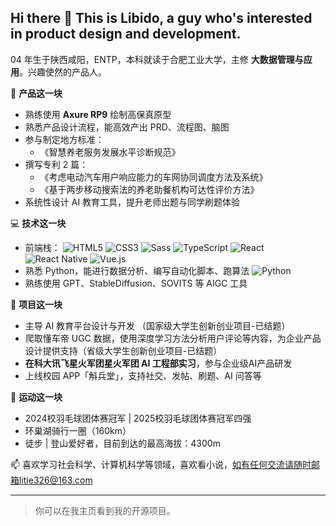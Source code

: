## Hi there 👋 This is **Libido**, a guy who's interested in product design and development.
04 年生于陕西咸阳，ENTP，本科就读于合肥工业大学，主修 **大数据管理与应用**。兴趣使然的产品人。

🎉 **产品这一块**  
- 熟练使用 **Axure RP9** 绘制高保真原型  
- 熟悉产品设计流程，能高效产出 PRD、流程图、脑图  
- 参与制定地方标准：
  - 《智慧养老服务发展水平诊断规范》
- 撰写专利 2 篇：
  - 《考虑电动汽车用户响应能力的车网协同调度方法及系统》
  - 《基于两步移动搜索法的养老助餐机构可达性评价方法》
- 系统性设计 AI 教育工具，提升老师出题与同学刷题体验  

💻 **技术这一块**  
- 前端栈：
![HTML5](https://img.shields.io/badge/HTML5-E34F26?logo=html5&logoColor=white)
![CSS3](https://img.shields.io/badge/CSS3-1572B6?logo=css3&logoColor=white)
![Sass](https://img.shields.io/badge/Sass-CC6699?logo=sass&logoColor=white)
![TypeScript](https://img.shields.io/badge/TypeScript-3178C6?logo=typescript&logoColor=white)
![React](https://img.shields.io/badge/React-61DAFB?logo=react&logoColor=black)
![React Native](https://img.shields.io/badge/React_Native-20232A?logo=react&logoColor=61DAFB)
![Vue.js](https://img.shields.io/badge/Vue.js-42b883?logo=vue.js&logoColor=white)
- 熟悉 Python，能进行数据分析、编写自动化脚本、跑算法  ![Python](https://img.shields.io/badge/Python-3776AB?logo=python&logoColor=white)
- 熟练使用 GPT、StableDiffusion、SOVITS 等 AIGC 工具  

🚀 **项目这一块**  
- 主导 AI 教育平台设计与开发 （国家级大学生创新创业项目-已结题）
- 爬取懂车帝 UGC 数据，使用深度学习方法分析用户评论等内容，为企业产品设计提供支持（省级大学生创新创业项目-已结题）
- **在科大讯飞星火军团星火军团 AI 工程部实习**，参与企业级AI产品研发
- 上线校园 APP「斛兵堂」，支持社交、发帖、刷题、AI 问答等  

🏸 **运动这一块**  
- 2024校羽毛球团体赛冠军 | 2025校羽毛球团体赛冠军四强  
- 环巢湖骑行一圈（160km）  
- 徒步 | 登山爱好者，目前到达的最高海拔：4300m

📫 喜欢学习社会科学、计算机科学等领域，喜欢看小说，如有任何交流请随时邮箱litie326@163.com

---

> 你可以在我主页看到我的开源项目。

